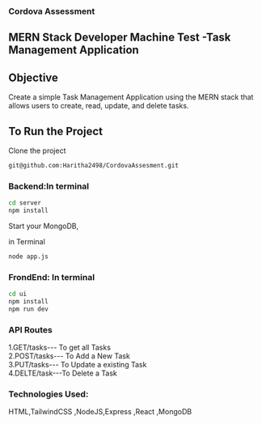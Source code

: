 ### Cordova Assessment
## MERN Stack Developer Machine Test -Task Management Application

##  Objective
Create a simple Task Management Application using the MERN stack that allows users to create, read, update, and delete tasks.

## To Run the Project

Clone the project
```bash
git@github.com:Haritha2498/CordovaAssesment.git
```
### Backend:In terminal
```bash
cd server
npm install

```
Start your MongoDB,

in Terminal
```bash
node app.js
```

### FrondEnd: In terminal
```bash
cd ui
npm install
npm run dev
```


### API Routes
1.GET/tasks--- To get all Tasks<br/>
2.POST/tasks---  To Add a New Task<br/>
3.PUT/tasks--- To Update a existing Task<br/>
4.DELTE/task---To Delete a Task


### Technologies Used:
HTML,TailwindCSS ,NodeJS,Express ,React ,MongoDB





